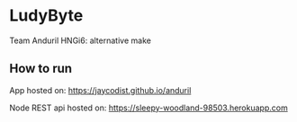 # LudyByte

Team Anduril HNGi6: alternative make


## How to run

App hosted on:
https://jaycodist.github.io/anduril

Node REST api hosted on: 
https://sleepy-woodland-98503.herokuapp.com
